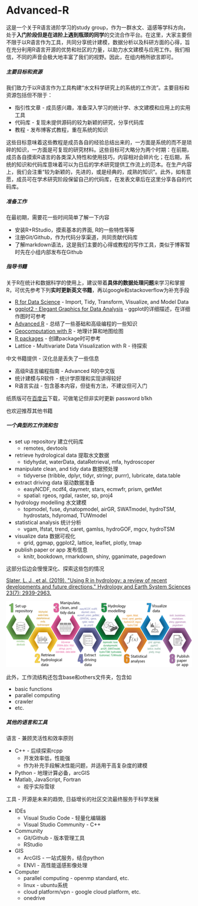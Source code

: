 # Advanced-R
这是一个关于R语言进阶学习的study group，作为一群水文、遥感等学科方向，处于**入门阶段但是在进阶上遇到瓶颈的同学**的交流合作平台。在这里，大家主要但不限于以R语言作为工具，共同分享统计建模，数据分析以及科研方面的心得，旨在充分利用R语言开源的优势和社区的力量，以助力水文建模与应用工作。我们相信，不同的声音会极大地丰富了我们的视野。因此，在组内畅所欲言即可。

##### 主要目标和资源

我们致力于以R语言作为工具构建“水文科学研究上的系统的工作流”。主要目标和资源包括但不限于：

- 指引性文章 - 成员感兴趣，准备深入学习的统计学、水文建模和应用上的实用工具
- 代码库 - 复现未提供源码的较为新颖的研究，分享代码库
- 教程 - 发布博客式教程，重在系统的知识

这些目标意味着这些教程是成员各自的经验总结出来的，一方面是系统的而不是琐碎的知识，一方面是可复现的研究材料。这些目标可大略分为两个时期：在前期，成员各自摸索R语言的各类深入特性和使用技巧，内容相对会碎片化；在后期，系统的知识和代码库意味着可以为日后的学术研究提供工作流上的范本。在生产内容上，我们会注重“较为新颖的，先进的，或是经典的，成熟的知识”。此外，如有意愿，成员可在学术研究阶段保留自己的代码库，在发表文章后在这里分享各自的代码库。

##### 准备工作

在最初期，需要花一些时间简单了解一下内容

- 安装R+RStudio，摸索基本的界面, R的一些特性等等
- 注册Git/Github，作为代码分享渠道，共同贡献代码库
- 了解markdown语法，这是我们主要的心得或教程的写作工具，类似于博客暂时先在小组内部发布在Github

##### 指导书籍

关于R在统计和数据科学的使用上，建议带着**具体的数据处理问题**来学习和掌握R，可优先参考下列**实时更新英文书籍**，再以google和stackoverflow为补充手段

- [R for Data Science](<https://r4ds.had.co.nz/>) - Import, Tidy, Transform, Visualize, and Model Data
- [ggplot2 - Elegant Graphics for Data Analysis](<https://ggplot2-book.org/>) - ggplot的详细描述，在详细作图时可参考
- [Advanced R](<https://adv-r.hadley.nz/>) - 总结了一些基础和高级编程的一些知识
- [Geocomputation with R](<https://geocompr.robinlovelace.net/>) - 地理计算和地图绘图
- [R packages](<http://r-pkgs.had.co.nz/>) - 创建package时可参考
- Lattice - Multivariate Data Visualization with R - 待探索

中文书籍提供 - 汉化总是丢失了一些信息

- 高级R语言编程指南 - Advanced R的中文版
- 统计建模与R软件 - 统计学原理和实现讲得较好
- R语言实战 - 包含基本内容，但徒有方法，不建议但可入门

纸质版可在[百度云](<https://pan.baidu.com/s/1Y-_mYJZSwTh6YKQ7t8hMvA>)下载，可做笔记但非实时更新  password  b1kh

也欢迎推荐其他书籍 

##### 一个典型的工作流和包

- set up repository  建立代码库
  - remotes, devtools
- retrieve hydrological data 提取水文数据
  - tidyhydat, waterData, dataRetrieval, mfa, hydroscoper
- manipulate clean, and tidy data 数据预处理
  - tidyverse (tribble, dplyr, tidyr, stringr, purrr), lubricate, data.table
- extract driving data 驱动数据准备
  - easyNCDF, ncdf4, daymetr, stars, ecmwfr, prism, getMet
  - spatial: rgeos, rgdal, raster, sp, proj4
- hydrology modelling 水文建模
  - topmodel, fuse, dynatopmodel, airGR, SWATmodel, hydroTSM, hydrostats, hdyromad, TUWmodel
- statistical analysis 统计分析
  - vgam, lfstat, trend, caret, gamlss, hydroGOF, mgcv, hydroTSM
- visualize data 数据可视化
  - grid, ggmap, ggplot2, lattice, leaflet, plotly, tmap
- publish paper or app 发布信息
  - knitr, bookdown, rmarkdown, shiny, gganimate, pagedown

这部分后边会慢慢深化、探索这些包的情况

[Slater, L. J., et al. (2019). "Using R in hydrology: a review of recent developments and future directions." Hydrology and Earth System Sciences 23(7): 2939-2963.](<https://www.hydrol-earth-syst-sci.net/23/2939/2019/>)

![workflow](/image/workflow.png)

此外，工作流结构还包含base和others文件夹，包含如

* basic functions
* parallel computing 
* crawler
* etc.

##### 其他的语言和工具

语言 - 兼顾灵活性和效率原则

- C++ - 后续探索rcpp
  - 开发效率低，性能强
  - 作为补充手段解决性能问题，并适用于高复杂度的建模
- Python - 地理计算必备，arcGIS
- Matlab, JavaScript, Fortran
  - 视乎实际雪球

工具 - 开源是未来的趋势, 日益增长的社区交流最终服务于科学发展

- IDEs
  - Visual Studio Code - 轻量化编辑器
  - Visual Studio Community - C++
- Community 
  - Git/Github - 版本管理工具
  - RStudio 
- GIS
  - ArcGIS -  一站式服务，结合python
  - ENVI - 高性能遥感影像处理
- Computer
  - parallel computing - openmp standard, etc.
  - linux - ubuntu系统
  - cloud platform/vpn - google cloud platform, etc.
  - onedrive
